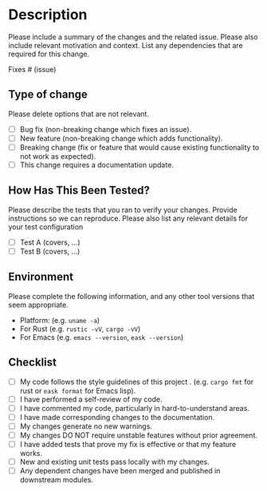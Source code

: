 # Description

Please include a summary of the changes and the related issue. Please
also include relevant motivation and context. List any dependencies
that are required for this change.

Fixes # (issue)

## Type of change

Please delete options that are not relevant.

- [ ] Bug fix (non-breaking change which fixes an issue).
- [ ] New feature (non-breaking change which adds functionality).
- [ ] Breaking change (fix or feature that would cause existing
      functionality to not work as expected).
- [ ] This change requires a documentation update.

## How Has This Been Tested?

Please describe the tests that you ran to verify your changes. Provide
instructions so we can reproduce. Please also list any relevant details
for your test configuration

- [ ] Test A (covers, ...)
- [ ] Test B (covers, ...)

## Environment

Please complete the following information, and any other tool versions
that seem appropriate.

- Platform: (e.g. `uname -a`)
- For Rust (e.g. `rustic -vV`, `cargo -vV`)
- For Emacs (e.g. `emacs --version`, `eask --version`)

## Checklist

- [ ] My code follows the style guidelines of this project .
      (e.g. `cargo fmt` for rust or `eask format` for Emacs lisp).
- [ ] I have performed a self-review of my code.
- [ ] I have commented my code, particularly in hard-to-understand areas.
- [ ] I have made corresponding changes to the documentation.
- [ ] My changes generate no new warnings.
- [ ] My changes DO NOT require unstable features without prior agreement.
- [ ] I have added tests that prove my fix is effective or that my
      feature works.
- [ ] New and existing unit tests pass locally with my changes.
- [ ] Any dependent changes have been merged and published in downstream
      modules.
